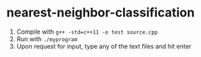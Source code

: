 # nearest-neighbor-classification
1. Compile with `g++ -std=c++11 -o test source.cpp`
2. Run with `./myprogram`
3. Upon request for input, type any of the text files and hit enter
